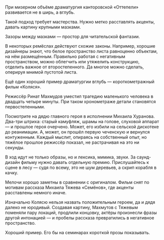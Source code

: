 
​​При мизерном объёме драматургия канторовской «Оттепели» развивается не в ширь, а вглубь.

Такой подход требует мастерства. Нужно метко расставлять акценты, давать картину крупными мазками.

Зазоры между мазками — простор для читательской фантазии.

В некоторых ремёслах действуют схожие законы. Например, хорошие дизайнеры знают, что белое пространство листа равноценно объектам, на нём размещённым. Правильно работая с негативным пространством, можно облегчить или утяжелить конструкцию, отделить важное от второстепенного. Да многое можно сделать, оперируя мнимой пустотой листа.

Ещё один хороший пример драматургии вглубь — короткометражный фильм «Коляся».

Режиссёр Ринат Махмудов уместил трагедию маленького человека в двадцать четыре минуты. При таком хронометраже детали становятся первостепенными.

Посмотрите на дядю главного героя в исполнении Михаила Хуранова. Два-три штриха: старый камуфляж, шрамы на голове, слуховой аппарат — и прошлое героя очерчено. Может, его избили на сельской дискотеке до реанимации. А, может, он прошёл первую чеченскую и вернулся контуженным. Каждый мыслит, опираясь на собственный опыт, но тяжёлое прошлое режиссёр показал, не растрачивая на это ни секунды.

В ход идут не только образы, но и лексика, мимика, звуки. За саунд-дизайн фильму нужно давать отдельную премию. Прислушайтесь к сцене в лесу — судя по всему, это не шум деревьев, а скрип корабля в качку.

Мелочи хорошо заметны в сравнении с оригиналом. Фильм снят по мотивам рассказа Михаила Тяжева «Семёнов», где акценты расставлены немного иначе.

Изначально Колясю нельзя назвать положительным героем, да и дядя далеко не юродивый. Создавая картину, Махмутов с Тяжевым поменяли пару локаций, продлили концовку, актёры произнесли фразы другой интонацией — и пробелы рассказа превратились в негативное пространство.

Хороший пример. Его бы на семинарах короткой прозы показывать.